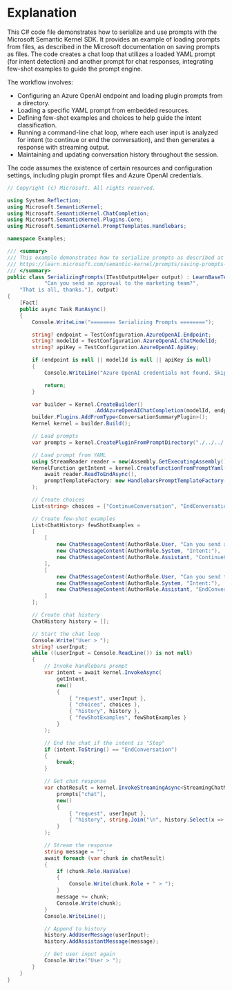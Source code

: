 # Explanation

This C# code file demonstrates how to serialize and use prompts with the Microsoft Semantic Kernel SDK. It provides an example of loading prompts from files, as described in the Microsoft documentation on saving prompts as files. The code creates a chat loop that utilizes a loaded YAML prompt (for intent detection) and another prompt for chat responses, integrating few-shot examples to guide the prompt engine.

The workflow involves:
- Configuring an Azure OpenAI endpoint and loading plugin prompts from a directory.
- Loading a specific YAML prompt from embedded resources.
- Defining few-shot examples and choices to help guide the intent classification.
- Running a command-line chat loop, where each user input is analyzed for intent (to continue or end the conversation), and then generates a response with streaming output.
- Maintaining and updating conversation history throughout the session.

The code assumes the existence of certain resources and configuration settings, including plugin prompt files and Azure OpenAI credentials.

```csharp
// Copyright (c) Microsoft. All rights reserved.

using System.Reflection;
using Microsoft.SemanticKernel;
using Microsoft.SemanticKernel.ChatCompletion;
using Microsoft.SemanticKernel.Plugins.Core;
using Microsoft.SemanticKernel.PromptTemplates.Handlebars;

namespace Examples;

/// <summary>
/// This example demonstrates how to serialize prompts as described at
/// https://learn.microsoft.com/semantic-kernel/prompts/saving-prompts-as-files
/// </summary>
public class SerializingPrompts(ITestOutputHelper output) : LearnBaseTest([
            "Can you send an approval to the marketing team?",
    "That is all, thanks."], output)
{
    [Fact]
    public async Task RunAsync()
    {
        Console.WriteLine("======== Serializing Prompts ========");

        string? endpoint = TestConfiguration.AzureOpenAI.Endpoint;
        string? modelId = TestConfiguration.AzureOpenAI.ChatModelId;
        string? apiKey = TestConfiguration.AzureOpenAI.ApiKey;

        if (endpoint is null || modelId is null || apiKey is null)
        {
            Console.WriteLine("Azure OpenAI credentials not found. Skipping example.");

            return;
        }

        var builder = Kernel.CreateBuilder()
                            .AddAzureOpenAIChatCompletion(modelId, endpoint, apiKey);
        builder.Plugins.AddFromType<ConversationSummaryPlugin>();
        Kernel kernel = builder.Build();

        // Load prompts
        var prompts = kernel.CreatePluginFromPromptDirectory("./../../../Plugins/Prompts");

        // Load prompt from YAML
        using StreamReader reader = new(Assembly.GetExecutingAssembly().GetManifestResourceStream("Resources.getIntent.prompt.yaml")!);
        KernelFunction getIntent = kernel.CreateFunctionFromPromptYaml(
            await reader.ReadToEndAsync(),
            promptTemplateFactory: new HandlebarsPromptTemplateFactory()
        );

        // Create choices
        List<string> choices = ["ContinueConversation", "EndConversation"];

        // Create few-shot examples
        List<ChatHistory> fewShotExamples =
        [
            [
                new ChatMessageContent(AuthorRole.User, "Can you send a very quick approval to the marketing team?"),
                new ChatMessageContent(AuthorRole.System, "Intent:"),
                new ChatMessageContent(AuthorRole.Assistant, "ContinueConversation")
            ],
            [
                new ChatMessageContent(AuthorRole.User, "Can you send the full update to the marketing team?"),
                new ChatMessageContent(AuthorRole.System, "Intent:"),
                new ChatMessageContent(AuthorRole.Assistant, "EndConversation")
            ]
        ];

        // Create chat history
        ChatHistory history = [];

        // Start the chat loop
        Console.Write("User > ");
        string? userInput;
        while ((userInput = Console.ReadLine()) is not null)
        {
            // Invoke handlebars prompt
            var intent = await kernel.InvokeAsync(
                getIntent,
                new()
                {
                    { "request", userInput },
                    { "choices", choices },
                    { "history", history },
                    { "fewShotExamples", fewShotExamples }
                }
            );

            // End the chat if the intent is "Stop"
            if (intent.ToString() == "EndConversation")
            {
                break;
            }

            // Get chat response
            var chatResult = kernel.InvokeStreamingAsync<StreamingChatMessageContent>(
                prompts["chat"],
                new()
                {
                    { "request", userInput },
                    { "history", string.Join("\n", history.Select(x => x.Role + ": " + x.Content)) }
                }
            );

            // Stream the response
            string message = "";
            await foreach (var chunk in chatResult)
            {
                if (chunk.Role.HasValue)
                {
                    Console.Write(chunk.Role + " > ");
                }
                message += chunk;
                Console.Write(chunk);
            }
            Console.WriteLine();

            // Append to history
            history.AddUserMessage(userInput);
            history.AddAssistantMessage(message);

            // Get user input again
            Console.Write("User > ");
        }
    }
}
```